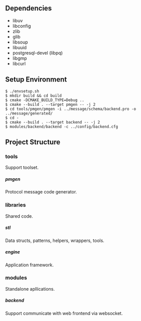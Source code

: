 ## Dependencies
* libuv
* libconfig
* zlib
* glib
* libsoup
* libuuid
* postgresql-devel (libpq)
* libgmp
* libcurl

## Setup Environment
```
$ ./envsetup.sh
$ mkdir build && cd build
$ cmake -DCMAKE_BUILD_TYPE=Debug ..
$ cmake --build . --target pmgen -- -j 2
$ cd tools/pmgen/pmgen -i ../message/schema/backend.pro -o ../message/generated/
$ cd -
$ cmake --build . --target backend -- -j 2
$ modules/backend/backend -c ../config/backend.cfg
```

## Project Structure
### tools
Support toolset.
##### pmgen
Protocol message code generator.
### libraries
Shared code.
##### stl
Data structs, patterns, helpers, wrappers, tools.
##### engine
Application framework.
### modules
Standalone apllications.
##### backend
Support communicate with web frontend via websocket.
